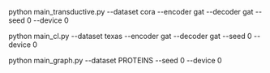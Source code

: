 
python main_transductive.py --dataset cora --encoder gat --decoder gat --seed 0 --device 0

python main_cl.py --dataset texas --encoder gat --decoder gat --seed 0 --device 0

python main_graph.py --dataset PROTEINS --seed 0 --device 0
